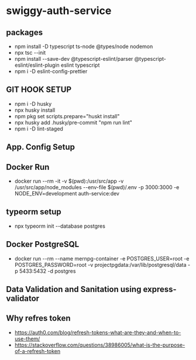 # swiggy-auth-service

## packages

- npm install -D typescript ts-node @types/node nodemon
- npx tsc --init
- npm install --save-dev @typescript-eslint/parser @typescript-eslint/eslint-plugin eslint typescript
- npm i -D eslint-config-prettier

## GIT HOOK SETUP

- npm i -D husky
- npx husky install
- npm pkg set scripts.prepare="huskt install"
- npx husky add .husky/pre-commit "npm run lint"
- npm i -D lint-staged

## App. Config Setup

## Docker Run

- docker run --rm -it -v $(pwd):/usr/src/app -v /usr/src/app/node_modules --env-file $(pwd)/.env -p 3000:3000 -e NODE_ENV=development auth-service:dev

## typeorm setup

- npx typeorm init --database postgres

## Docker PostgreSQL

- docker run --rm --name mernpg-container -e POSTGRES_USER=root -e POSTGRES_PASSWORD=root -v projectpgdata:/var/lib/postgresql/data -p 5433:5432 -d postgres

## Data Validation and Sanitation using express-validator

## Why refres token

- https://auth0.com/blog/refresh-tokens-what-are-they-and-when-to-use-them/
- https://stackoverflow.com/questions/38986005/what-is-the-purpose-of-a-refresh-token
